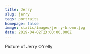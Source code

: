 ```yaml
---
title: Jerry
slug: jerry
tags: portraits
homepage: false
image: static/images/jerry-brown.jpg
date: 2019-04-02T23:00:00.000Z
---
```

Picture of Jerry O'rielly
